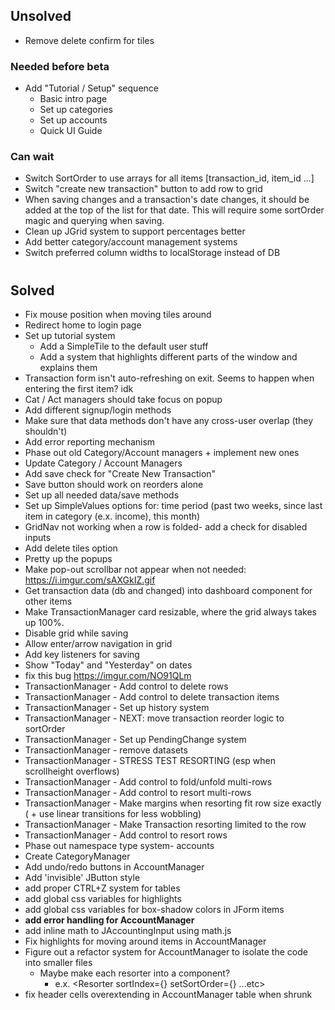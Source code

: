 ## Unsolved

-   Remove delete confirm for tiles

### Needed before beta

-   Add "Tutorial / Setup" sequence
    -   Basic intro page
    -   Set up categories
    -   Set up accounts
    -   Quick UI Guide

### Can wait

-   Switch SortOrder to use arrays for all items [transaction_id, item_id ...]
-   Switch "create new transaction" button to add row to grid
-   When saving changes and a transaction's date changes, it should be added at the top of the list for that date.
    This will require some sortOrder magic and querying when saving.
-   Clean up JGrid system to support percentages better
-   Add better category/account management systems
-   Switch preferred column widths to localStorage instead of DB

#

#

#

#

#

#

## Solved

-   Fix mouse position when moving tiles around
-   Redirect home to login page
-   Set up tutorial system
    -   Add a SimpleTile to the default user stuff
    -   Add a system that highlights different parts of the window and explains them
-   Transaction form isn't auto-refreshing on exit. Seems to happen when entering the first item? idk
-   Cat / Act managers should take focus on popup
-   Add different signup/login methods
-   Make sure that data methods don't have any cross-user overlap (they shouldn't)
-   Add error reporting mechanism
-   Phase out old Category/Account managers + implement new ones
-   Update Category / Account Managers
-   Add save check for "Create New Transaction"
-   Save button should work on reorders alone
-   Set up all needed data/save methods
-   Set up SimpleValues options for:
    time period (past two weeks, since last item in category (e.x. income), this month)
-   GridNav not working when a row is folded- add a check for disabled inputs
-   Add delete tiles option
-   Pretty up the popups
-   Make pop-out scrollbar not appear when not needed: https://i.imgur.com/sAXGkIZ.gif
-   Get transaction data (db and changed) into dashboard component for other items
-   Make TransactionManager card resizable, where the grid always takes up 100%.
-   Disable grid while saving
-   Allow enter/arrow navigation in grid
-   Add key listeners for saving
-   Show "Today" and "Yesterday" on dates
-   fix this bug https://imgur.com/NO91QLm
-   TransactionManager - Add control to delete rows
-   TransactionManager - Add control to delete transaction items
-   TransactionManager - Set up history system
-   TransactionManager - NEXT: move transaction reorder logic to sortOrder
-   TransactionManager - Set up PendingChange system
-   TransactionManager - remove datasets
-   TransactionManager - STRESS TEST RESORTING (esp when scrollheight overflows)
-   TransactionManager - Add control to fold/unfold multi-rows
-   TransactionManager - Add control to resort multi-rows
-   TransactionManager - Make margins when resorting fit row size exactly ( + use linear transitions for less wobbling)
-   TransactionManager - Make Transaction resorting limited to the row
-   TransactionManager - Add control to resort rows
-   Phase out namespace type system- accounts
-   Create CategoryManager
-   Add undo/redo buttons in AccountManager
-   Add 'invisible' JButton style
-   add proper CTRL+Z system for tables
-   add global css variables for highlights
-   add global css variables for box-shadow colors in JForm items
-   **add error handling for AccountManager**
-   add inline math to JAccountingInput using math.js
-   Fix highlights for moving around items in AccountManager
-   Figure out a refactor system for AccountManager to isolate the code into smaller files
    -   Maybe make each resorter into a component?
        -   e.x. <Resorter sortIndex={} setSortOrder={} ...etc>
-   fix header cells overextending in AccountManager table when shrunk
